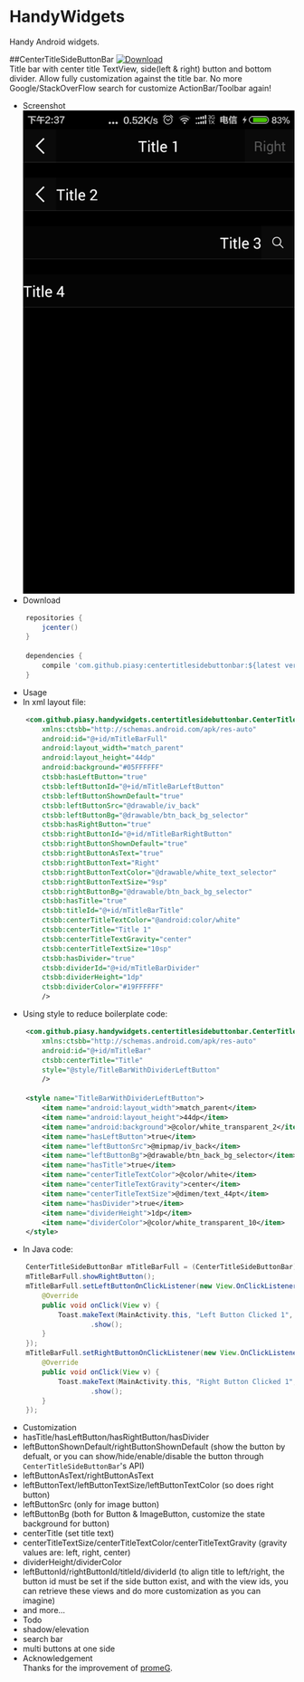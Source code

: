 # HandyWidgets
Handy Android widgets.

##CenterTitleSideButtonBar
[ ![Download](https://api.bintray.com/packages/piasy/maven/HandyWidgets/images/download.svg) ](https://bintray.com/piasy/maven/HandyWidgets/_latestVersion)  
Title bar with center title TextView, side(left & right) button and bottom divider.
Allow fully customization against the title bar. No more Google/StackOverFlow search for customize ActionBar/Toolbar again!

+  Screenshot  
![Screenshot_centertitlesidebuttonbar.jpg](art/Screenshot_centertitlesidebuttonbar.jpg)
+  Download
```groovy
    repositories {
        jcenter()
    }

    dependencies {
        compile 'com.github.piasy:centertitlesidebuttonbar:${latest version}'
    }
```
+  Usage
  +  In xml layout file:
```xml
    <com.github.piasy.handywidgets.centertitlesidebuttonbar.CenterTitleSideButtonBar
        xmlns:ctsbb="http://schemas.android.com/apk/res-auto"
        android:id="@+id/mTitleBarFull"
        android:layout_width="match_parent"
        android:layout_height="44dp"
        android:background="#05FFFFFF"
        ctsbb:hasLeftButton="true"
        ctsbb:leftButtonId="@+id/mTitleBarLeftButton"
        ctsbb:leftButtonShownDefault="true"
        ctsbb:leftButtonSrc="@drawable/iv_back"
        ctsbb:leftButtonBg="@drawable/btn_back_bg_selector"
        ctsbb:hasRightButton="true"
        ctsbb:rightButtonId="@+id/mTitleBarRightButton"
        ctsbb:rightButtonShownDefault="true"
        ctsbb:rightButtonAsText="true"
        ctsbb:rightButtonText="Right"
        ctsbb:rightButtonTextColor="@drawable/white_text_selector"
        ctsbb:rightButtonTextSize="9sp"
        ctsbb:rightButtonBg="@drawable/btn_back_bg_selector"
        ctsbb:hasTitle="true"
        ctsbb:titleId="@+id/mTitleBarTitle"
        ctsbb:centerTitleTextColor="@android:color/white"
        ctsbb:centerTitle="Title 1"
        ctsbb:centerTitleTextGravity="center"
        ctsbb:centerTitleTextSize="10sp"
        ctsbb:hasDivider="true"
        ctsbb:dividerId="@+id/mTitleBarDivider"
        ctsbb:dividerHeight="1dp"
        ctsbb:dividerColor="#19FFFFFF"
        />
```
  +  Using style to reduce boilerplate code:
```xml
    <com.github.piasy.handywidgets.centertitlesidebuttonbar.CenterTitleSideButtonBar
        xmlns:ctsbb="http://schemas.android.com/apk/res-auto"
        android:id="@+id/mTitleBar"
        ctsbb:centerTitle="Title"
        style="@style/TitleBarWithDividerLeftButton"
        />
        
    <style name="TitleBarWithDividerLeftButton">
        <item name="android:layout_width">match_parent</item>
        <item name="android:layout_height">44dp</item>
        <item name="android:background">@color/white_transparent_2</item>
        <item name="hasLeftButton">true</item>
        <item name="leftButtonSrc">@mipmap/iv_back</item>
        <item name="leftButtonBg">@drawable/btn_back_bg_selector</item>
        <item name="hasTitle">true</item>
        <item name="centerTitleTextColor">@color/white</item>
        <item name="centerTitleTextGravity">center</item>
        <item name="centerTitleTextSize">@dimen/text_44pt</item>
        <item name="hasDivider">true</item>
        <item name="dividerHeight">1dp</item>
        <item name="dividerColor">@color/white_transparent_10</item>
    </style>
```
  +  In Java code:
```java
    CenterTitleSideButtonBar mTitleBarFull = (CenterTitleSideButtonBar) findViewById(R.id.mTitleBarFull);
    mTitleBarFull.showRightButton();
    mTitleBarFull.setLeftButtonOnClickListener(new View.OnClickListener() {
        @Override
        public void onClick(View v) {
            Toast.makeText(MainActivity.this, "Left Button Clicked 1", Toast.LENGTH_SHORT)
                    .show();
        }
    });
    mTitleBarFull.setRightButtonOnClickListener(new View.OnClickListener() {
        @Override
        public void onClick(View v) {
            Toast.makeText(MainActivity.this, "Right Button Clicked 1", Toast.LENGTH_SHORT)
                    .show();
        }
    });
```
+  Customization
  +  hasTitle/hasLeftButton/hasRightButton/hasDivider
  +  leftButtonShownDefault/rightButtonShownDefault (show the button by defualt, or you can show/hide/enable/disable the button through `CenterTitleSideButtonBar`'s API)
  +  leftButtonAsText/rightButtonAsText
  +  leftButtonText/leftButtonTextSize/leftButtonTextColor (so does right button)
  +  leftButtonSrc (only for image button)
  +  leftButtonBg (both for Button & ImageButton, customize the state background for button)
  +  centerTitle (set title text)
  +  centerTitleTextSize/centerTitleTextColor/centerTitleTextGravity (gravity values are: left, right, center)
  +  dividerHeight/dividerColor
  +  leftButtonId/rightButtonId/titleId/dividerId (to align title to left/right, the button id must be set if the side button exist, and with the view ids, you can retrieve these views and do more customization as you can imagine)
  +  and more...
+  Todo
  +  shadow/elevation
  +  search bar
  +  multi buttons at one side
+  Acknowledgement  
Thanks for the improvement of [promeG](https://github.com/promeG/).
